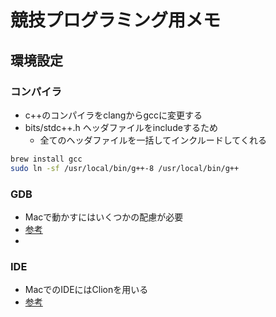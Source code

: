 # 競技プログラミング用メモ

## 環境設定
### コンパイラ
- c++のコンパイラをclangからgccに変更する
- bits/stdc++.h ヘッダファイルをincludeするため
  - 全てのヘッダファイルを一括してインクルードしてくれる
```sh
brew install gcc
sudo ln -sf /usr/local/bin/g++-8 /usr/local/bin/g++
```

### GDB
- Macで動かすにはいくつかの配慮が必要
- [参考](https://qiita.com/kaityo256/items/d2f7ac7acc42cf2098b2)
-
### IDE
- MacでのIDEにはClionを用いる
- [参考](https://qiita.com/sifue/items/a6d33d0d75f32cf0c728)
